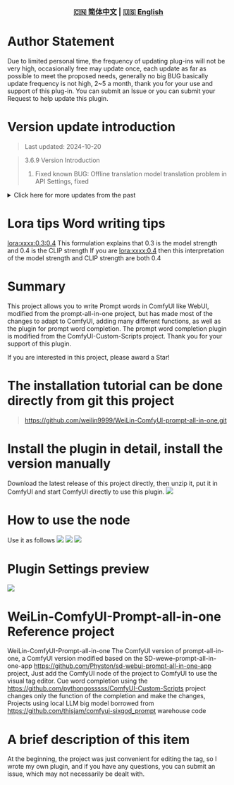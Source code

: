 <div align="center">
  
### [🇨🇳 简体中文](README.md) | [🇺🇸 English](README_EN.md)

</div>

# Author Statement

Due to limited personal time, the frequency of updating plug-ins will not be very high, occasionally free may update once, each update as far as possible to meet the proposed needs, generally no big BUG basically update frequency is not high, 2~5 a month, thank you for your use and support of this plug-in. You can submit an Issue or you can submit your Request to help update this plugin.

# Version update introduction

> Last updated: 2024-10-20

> 3.6.9 Version Introduction
>
> 1. Fixed known BUG: Offline translation model translation problem in API Settings, fixed

<details>

<summary>
Click here for more updates from the past
</summary>

> 3.6.8 Version Introduction
>
> 1. New - Global shortcut key (Set the default to CTRL+ALT+W in ComfyUI Settings to call the global editor)
> 2. New - Floating ball hiding Settings
> 3. Modification - Settings interface optimization ADAPTS to the new UI of the new version of ComfyUI

> 3.6.5 Version Introduction
>
> 1. Fixed Issue: lora's message note is too long, the ui will be stretched and cannot see the content on the right √
> 2. Fixed Issue: tagcomplete in translation Settings could not be used, red letter popped up in the upper right corner, csv file is fine, √ can be used in webui
> 3. Fixed Issue: AttributeError: module 'ctypes' has no attribute 'windll' (Linux language judgment) √
> 4. Fixed the feature: Update will no longer overwrite added Tag information √
> 5. Added the function of shortcut calling the global window
> 6. Added function: Global Paste board preview

> 3.6.1 Version Introduction
>
> 1. Fixed known bugs
> 2. New - In Global Mode, you can enable the Paste board mode. In this mode, you can click any input box in the node to pop up the paste board in global mode
> 3. Fix the -String return string issue

> Version 3.5.0 Introduction
>
> 0. Because the warehouse uploaded some very large files before, 2024-8-16 warehouse was emptied, so the previous version of the warehouse was deleted in order to reduce the size of the warehouse
> 1. Fixed known bugs
> 2. Modified - Restores the functions of the previous version and supports more node collocation
> 3. New - Added the use of local LLM model to help you continue writing prompts

> Version 3.0.0 Introduction
>
> 1. Fixed known bugs
> 2. New -Tag Add, delete, and modify functions
> 3. New - Open the window mode. You can drag the right corner of the window at will to adjust the window size for use in ComfyUI
> 4. Add -Lora viewer. There is a prompt button in the upper right corner of the Lora card to view Lora information and synchronize C station and set the functions of Lora cover
> 5. The new -Lora prompt words are specially adapted to ComfyUI model strength and CLIP strength regulator

> 2.4.0 Version</br>1. Fixed the BUG of prompt word completion </br>2. The NSFW prompt glossary is added only in Chinese </br>3. Added automatic loading of Lora prompt words. You only need to add Lora in PromptUI, which is the same as that in WebUI </br>4. In the setting of ComfyUI, you can change the "Off" button of PromptUI to the right

> 2.3.0 Version</br>1. Added prompt word completion

> 2.2.0 Version </br>1. Fixed known bug</br>2. Updated with new features: Global Prompt UI, Enlarge Window function

</details>

# Lora tips Word writing tips

<lora:xxxx:0.3:0.4> This formulation explains that 0.3 is the model strength and 0.4 is the CLIP strength
If you are <lora:xxxx:0.4> then this interpretation of the model strength and CLIP strength are both 0.4

# Summary

This project allows you to write Prompt words in ComfyUI like WebUI, modified from the prompt-all-in-one project, but has made most of the changes to adapt to ComfyUI, adding many different functions, as well as the plugin for prompt word completion. The prompt word completion plugin is modified from the ComfyUI-Custom-Scripts project. Thank you for your support of this plugin.

If you are interested in this project, please award a Star!

# The installation tutorial can be done directly from git this project

> https://github.com/weilin9999/WeiLin-ComfyUI-prompt-all-in-one.git

# Install the plugin in detail, install the version manually

Download the latest release of this project directly, then unzip it, put it in ComfyUI and start ComfyUI directly to use this plugin.
![](https://github.com/weilin9999/WeiLin-ComfyUI-prompt-all-in-one/blob/master/step/1.png)

# How to use the node

Use it as follows
![](https://github.com/weilin9999/WeiLin-ComfyUI-prompt-all-in-one/blob/master/step/2.png)
![](https://github.com/weilin9999/WeiLin-ComfyUI-prompt-all-in-one/blob/master/step/3.png)
![](https://github.com/weilin9999/WeiLin-ComfyUI-prompt-all-in-one/blob/master/step/4.png)

# Plugin Settings preview

![](https://github.com/weilin9999/WeiLin-ComfyUI-prompt-all-in-one/blob/master/step/5.png)

# WeiLin-ComfyUI-Prompt-all-in-one Reference project

WeiLin-ComfyUI-Prompt-all-in-one The ComfyUI version of prompt-all-in-one, a ComfyUI version modified based on the SD-wewe-prompt-all-in-one-app https://github.com/Physton/sd-webui-prompt-all-in-one-app project, Just add the ComfyUI node of the project to ComfyUI to use the visual tag editor. Cue word completion using the https://github.com/pythongosssss/ComfyUI-Custom-Scripts project changes only the function of the completion and make the changes, Projects using local LLM big model borrowed from https://github.com/thisjam/comfyui-sixgod_prompt warehouse code

# A brief description of this item

At the beginning, the project was just convenient for editing the tag, so I wrote my own plugin, and if you have any questions, you can submit an issue, which may not necessarily be dealt with.
